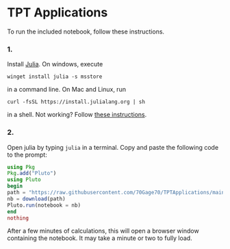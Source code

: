 # TPT Applications

To run the included notebook, follow these instructions.

### 1. 

Install [Julia](https://julialang.org/). On windows, execute

```
winget install julia -s msstore
```

in a command line. On Mac and Linux, run

```
curl -fsSL https://install.julialang.org | sh
```

in a shell. Not working? Follow [these instructions](https://github.com/JuliaLang/juliaup).

### 2. 

Open julia by typing `julia` in a terminal. Copy and paste the following code to the prompt:

```julia
using Pkg
Pkg.add("Pluto")
using Pluto
begin
path = "https://raw.githubusercontent.com/70Gage70/TPTApplications/main/notebook.jl"
nb = download(path)
Pluto.run(notebook = nb)
end
nothing
```

After a few minutes of calculations, this will open a browser window containing the notebook. It may take a minute or two to fully load.


